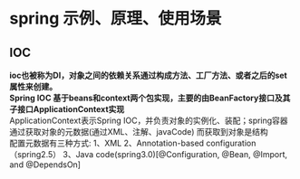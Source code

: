 # spring 示例、原理、使用场景
## IOC
<b>ioc也被称为DI，对象之间的依赖关系通过构成方法、工厂方法、或者之后的set 属性来创建。</b><br>
<b>Spring IOC 基于beans和context两个包实现，主要的由BeanFactory接口及其子接口ApplicationContext实现</b><br>
ApplicationContext表示Spring IOC，并负责对象的实例化、装配；spring容器通过获取对象的元数据(通过XML、注解、javaCode)
而获取到对象是结构<br>
配置元数据有三种方式:
1、XML
2、Annotation-based configuration（spring2.5）
3、Java code(spring3.0)[@Configuration, @Bean, @Import, and @DependsOn]
